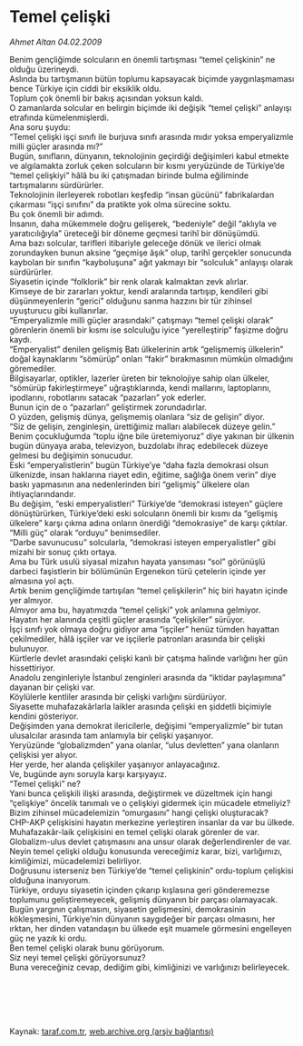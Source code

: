 # Temel çelişki

*Ahmet Altan 04.02.2009*

<div class="taraf_structure_2col_1zq">
<div class="margen_n">



 <p>Benim gençliğimde solcuların en önemli tartışması “temel çelişkinin” ne olduğu üzerineydi. <br/>Aslında bu tartışmanın bütün toplumu kapsayacak biçimde yaygınlaşmaması bence Türkiye için ciddi bir eksiklik oldu. <br/>Toplum çok önemli bir bakış açısından yoksun kaldı. <br/>O zamanlarda solcular en belirgin biçimde iki değişik “temel çelişki” anlayışı etrafında kümelenmişlerdi. <br/>Ana soru şuydu: <br/>“Temel çelişki işçi sınıfı ile burjuva sınıfı arasında mıdır yoksa emperyalizmle milli güçler arasında mı?” <br/>Bugün, sınıfların, dünyanın, teknolojinin geçirdiği değişimleri kabul etmekte ve algılamakta zorluk çeken solcuların bir kısmı yeryüzünde de Türkiye’de “temel çelişkiyi” hâlâ bu iki çatışmadan birinde bulma eğiliminde tartışmalarını sürdürürler. <br/>Teknolojinin ilerleyerek robotları keşfedip “insan gücünü” fabrikalardan çıkarması “işçi sınıfını” da pratikte yok olma sürecine soktu. <br/>Bu çok önemli bir adımdı. <br/>İnsanın, daha mükemmele doğru gelişerek, “bedeniyle” değil “aklıyla ve yaratıcılığıyla” üreteceği bir döneme geçmesi tarihî bir dönüşümdü. <br/>Ama bazı solcular, tarifleri itibariyle geleceğe dönük ve ilerici olmak zorundayken bunun aksine “geçmişe âşık” olup, tarihî gerçekler sonucunda kaybolan bir sınıfın “kayboluşuna” ağıt yakmayı bir “solculuk” anlayışı olarak sürdürürler. <br/>Siyasetin içinde “folklorik” bir renk olarak kalmaktan zevk alırlar. <br/>Kimseye de bir zararları yoktur, kendi aralarında tartışıp, kendileri gibi düşünmeyenlerin “gerici” olduğunu sanma hazzını bir tür zihinsel uyuşturucu gibi kullanırlar. <br/>“Emperyalizmle milli güçler arasındaki” çatışmayı “temel çelişki olarak” görenlerin önemli bir kısmı ise solculuğu iyice “yerelleştirip” faşizme doğru kaydı. <br/>“Emperyalist” denilen gelişmiş Batı ülkelerinin artık “gelişmemiş ülkelerin” doğal kaynaklarını “sömürüp” onları “fakir” bırakmasının mümkün olmadığını göremediler. <br/>Bilgisayarlar, optikler, lazerler üreten bir teknolojiye sahip olan ülkeler, “sömürüp fakirleştirmeye” uğraştıklarında, kendi mallarını, laptoplarını, ipodlarını, robotlarını satacak “pazarları” yok ederler. <br/>Bunun için de o “pazarları” geliştirmek zorundadırlar. <br/>O yüzden, gelişmiş dünya, gelişmemiş olanlara “siz de gelişin” diyor. <br/>“Siz de gelişin, zenginleşin, ürettiğimiz malları alabilecek düzeye gelin.” <br/>Benim çocukluğumda “toplu iğne bile üretemiyoruz” diye yakınan bir ülkenin bugün dünyaya araba, televizyon, buzdolabı ihraç edebilecek düzeye gelmesi bu değişimin sonucudur. <br/>Eski “emperyalistlerin” bugün Türkiye’ye “daha fazla demokrasi olsun ülkenizde, insan haklarına riayet edin, eğitime, sağlığa önem verin” diye baskı yapmasının ana nedenlerinden biri “gelişmiş” ülkelere olan ihtiyaçlarındandır. <br/>Bu değişim, “eski emperyalistleri” Türkiye’de “demokrasi isteyen” güçlere dönüştürürken, Türkiye’deki eski solcuların önemli bir kısmı da “gelişmiş ülkelere” karşı çıkma adına onların önerdiği “demokrasiye” de karşı çıktılar. <br/>“Milli güç” olarak “orduyu” benimsediler. <br/>“Darbe savunucusu” solcularla, “demokrasi isteyen emperyalistler” gibi mizahi bir sonuç çıktı ortaya. <br/>Ama bu Türk usulü siyasal mizahın hayata yansıması “sol” görünüşlü darbeci faşistlerin bir bölümünün Ergenekon türü çetelerin içinde yer almasına yol açtı. <br/>Artık benim gençliğimde tartışılan “temel çelişkilerin” hiç biri hayatın içinde yer almıyor. <br/>Almıyor ama bu, hayatımızda “temel çelişki” yok anlamına gelmiyor. <br/>Hayatın her alanında çeşitli güçler arasında “çelişkiler” sürüyor. <br/>İşçi sınıfı yok olmaya doğru gidiyor ama “işçiler” henüz tümden hayattan çekilmediler, hâlâ işçiler var ve işçilerle patronları arasında bir çelişki bulunuyor. <br/>Kürtlerle devlet arasındaki çelişki kanlı bir çatışma halinde varlığını her gün hissettiriyor. <br/>Anadolu zenginleriyle İstanbul zenginleri arasında da “iktidar paylaşımına” dayanan bir çelişki var. <br/>Köylülerle kentliler arasında bir çelişki varlığını sürdürüyor. <br/>Siyasette muhafazakârlarla laikler arasında çelişki en şiddetli biçimiyle kendini gösteriyor. <br/>Değişimden yana demokrat ilericilerle, değişimi “emperyalizmle” bir tutan ulusalcılar arasında tam anlamıyla bir çelişki yaşanıyor. <br/>Yeryüzünde “globalizmden” yana olanlar, “ulus devletten” yana olanların çelişkisi yer alıyor. <br/>Her yerde, her alanda çelişkiler yaşanıyor anlayacağınız. <br/>Ve, bugünde aynı soruyla karşı karşıyayız. <br/>“Temel çelişki” ne? <br/>Yani bunca çelişkili ilişki arasında, değiştirmek ve düzeltmek için hangi “çelişkiye” öncelik tanımalı ve o çelişkiyi gidermek için mücadele etmeliyiz? <br/>Bizim zihinsel mücadelemizin “omurgasını” hangi çelişki oluşturacak? <br/>CHP-AKP çelişkisini hayatın merkezine yerleştiren insanlar da var bu ülkede. <br/>Muhafazakâr-laik çelişkisini en temel çelişki olarak görenler de var. <br/>Globalizm-ulus devlet çatışmasını ana unsur olarak değerlendirenler de var. <br/>Neyin temel çelişki olduğu konusunda vereceğimiz karar, bizi, varlığımızı, kimliğimizi, mücadelemizi belirliyor. <br/>Doğrusunu isterseniz ben Türkiye’de “temel çelişkinin” ordu-toplum çelişkisi olduğuna inanıyorum. <br/>Türkiye, orduyu siyasetin içinden çıkarıp kışlasına geri gönderemezse toplumunu geliştiremeyecek, gelişmiş dünyanın bir parçası olamayacak. <br/>Bugün yargının çalışmasını, siyasetin gelişmesini, demokrasinin kökleşmesini, Türkiye’nin dünyanın saygıdeğer bir parçası olmasını, her ırktan, her dinden vatandaşın bu ülkede eşit muamele görmesini engelleyen güç ne yazık ki ordu. <br/>Ben temel çelişki olarak bunu görüyorum. <br/>Siz neyi temel çelişki görüyorsunuz? <br/>Buna vereceğiniz cevap, dediğim gibi, kimliğinizi ve varlığınızı belirleyecek.</p>
<br/>
<br/>
<br/>



<br/>


<div id="taraf_not">
</div>

</div>


</div>

Kaynak: [taraf.com.tr](http://www.taraf.com.tr:80/makale/3864.htm), [web.archive.org (arşiv bağlantısı)](http://web.archive.org/web/20090905091121/http://www.taraf.com.tr:80/makale/3864.htm)
